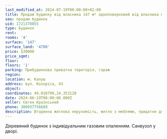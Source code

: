 ```yaml
---
last_modified_at: 2024-07-19T00:00:00+02:00
title: Продаж будинку від власника 147 м² одноповерховий від власника на Козоріса
seo: продам будинок
uid: 1721378855
type: Будинок
rent:
rooms: '4'
surface: '147'
surface_land: '4700'
price: $30000
price_sqmt:
floor:
floors: '1'
parking: Прибудинкова приватна територія, гараж
region:
location: м. Калуш
address: вул. Козоріса, 43
object:
coordinates: 49.010799,24.353120
date: 2024-06-19T00:00:00.000Z
seller: Євген Країнський
phone: 380937756689
description: Вторинна житлова нерухомість, житло з меблями, придатне для проживання
---
```


Деревяний будинок з індивідуальним газовим опаленням. Cанвузол у дворі.
